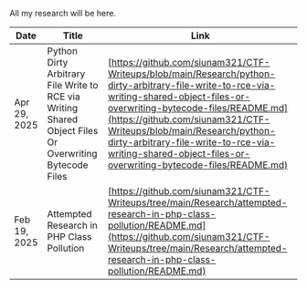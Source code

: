 All my research will be here.

Date          | Title                          | Link
--------------|--------------------------------|--------------------
Apr 29, 2025  | Python Dirty Arbitrary File Write to RCE via Writing Shared Object Files Or Overwriting Bytecode Files | [https://github.com/siunam321/CTF-Writeups/blob/main/Research/python-dirty-arbitrary-file-write-to-rce-via-writing-shared-object-files-or-overwriting-bytecode-files/README.md](https://github.com/siunam321/CTF-Writeups/blob/main/Research/python-dirty-arbitrary-file-write-to-rce-via-writing-shared-object-files-or-overwriting-bytecode-files/README.md)
Feb 19, 2025  | Attempted Research in PHP Class Pollution | [https://github.com/siunam321/CTF-Writeups/tree/main/Research/attempted-research-in-php-class-pollution/README.md](https://github.com/siunam321/CTF-Writeups/tree/main/Research/attempted-research-in-php-class-pollution/README.md)
